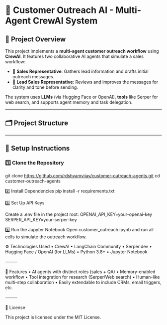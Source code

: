 # 🤖 Customer Outreach AI - Multi-Agent CrewAI System

## 📌 Project Overview
This project implements a **multi-agent customer outreach workflow** using **CrewAI**. It features two collaborative AI agents that simulate a sales workflow:

- 🔹 **Sales Representative**: Gathers lead information and drafts initial outreach messages.
- 🔹 **Lead Sales Representative**: Reviews and improves the messages for clarity and tone before sending.

The system uses **LLMs** (via Hugging Face or OpenAI), **tools** like Serper for web search, and supports agent memory and task delegation.

---

## 🗂️ Project Structure

---

## 🔧 Setup Instructions

### 1️⃣ Clone the Repository
git clone https://github.com/rdshyamvijay/customer-outreach-agents.git
cd customer-outreach-agents

2️⃣ Install Dependencies
pip install -r requirements.txt

3️⃣ Set Up API Keys

Create a .env file in the project root:
OPENAI_API_KEY=your-openai-key
SERPER_API_KEY=your-serper-key

4️⃣ Run the Jupyter Notebook
Open customer_outreach.ipynb and run all cells to simulate the outreach workflow.

⚙️ Technologies Used
	•	CrewAI
	•	LangChain Community
	•	Serper.dev
	•	Hugging Face / OpenAI (for LLMs)
	•	Python 3.8+
	•	Jupyter Notebook

⸻

🚀 Features
	•	AI agents with distinct roles (sales + QA)
	•	Memory-enabled workflow
	•	Tool integration for research (Serper/Web search)
	•	Human-like multi-step collaboration
	•	Easily extendable to include CRMs, email triggers, etc.

⸻

📝 License

This project is licensed under the MIT License.

